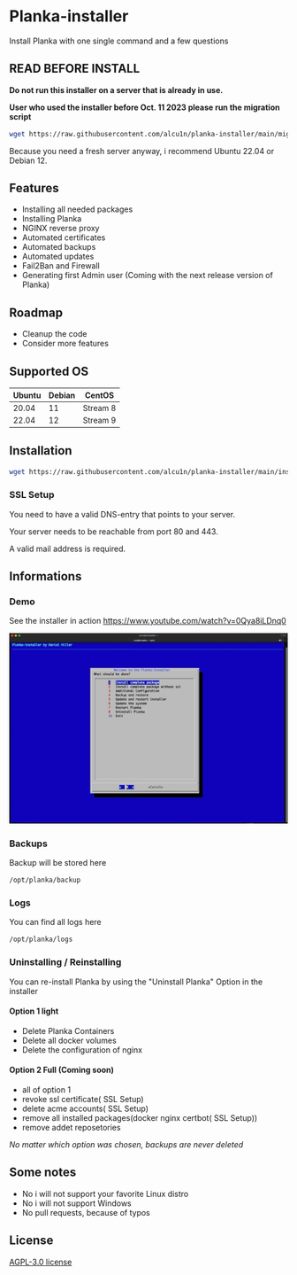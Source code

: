 
# Planka-installer

Install Planka with one single command and a few questions

## READ BEFORE INSTALL

**Do not run this installer on a server that is already in use.**

**User who used the installer before Oct. 11 2023 please run the migration script**
```bash
wget https://raw.githubusercontent.com/alcu1n/planka-installer/main/migration.sh -O /opt/installer_migration.sh && bash /opt/installer_migration.sh && rm -f /opt/installer_migration.sh
```

Because you need a fresh server anyway, i recommend Ubuntu 22.04 or Debian 12.

## Features

- Installing all needed packages
- Installing Planka
- NGINX reverse proxy
- Automated certificates
- Automated backups
- Automated updates
- Fail2Ban and Firewall
- Generating first Admin user (Coming with the next release version of Planka)


## Roadmap

- Cleanup the code
- Consider more features

## Supported OS

| Ubuntu | Debian | CentOS |
|---|---|---|
| 20.04 | 11 | Stream 8 |
| 22.04 | 12 | Stream 9 |



## Installation

```bash
wget https://raw.githubusercontent.com/alcu1n/planka-installer/main/installer.sh -O /opt/planka_installer.sh && bash /opt/planka_installer.sh
```

### SSL Setup
You need to have a valid DNS-entry that points to your server.

Your server needs to be reachable from port 80 and 443.

A valid mail address is required.


## Informations

### Demo
See the installer in action https://www.youtube.com/watch?v=0Qya8iLDnq0

![Installer Demo](img/installer.jpeg)


### Backups
Backup will be stored here
```bash
/opt/planka/backup
```

### Logs
You can find all logs here
```bash
/opt/planka/logs
```

### Uninstalling / Reinstalling

You can re-install Planka by using the "Uninstall Planka" Option in the installer
#### Option 1 light
+ Delete Planka Containers
+ Delete all docker volumes
+ Delete the configuration of nginx

#### Option 2 Full (Coming soon)
+ all of option 1
+ revoke ssl certificate( SSL Setup)
+ delete acme accounts( SSL Setup)
+ remove all installed packages(docker nginx certbot( SSL Setup))
+ remove addet reposetories

*No matter which option was chosen, backups are never deleted*

## Some notes
+ No i will not support your favorite Linux distro
+ No i will not support Windows
+ No pull requests, because of typos

## License

[AGPL-3.0 license](https://github.com/alcu1n/planka-installer/blob/main/LICENSE)